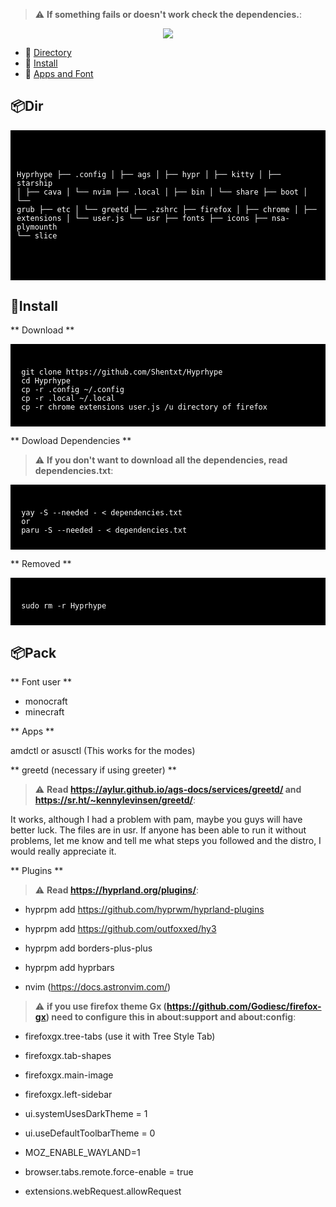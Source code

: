 > :warning: **If something fails or doesn't work check the dependencies.**: 

<p align="center">
  <picture>
    <img src="/assets/persona.jpg">
  </picture>
</p>

- 🌸 [Directory](https://github.com/Shentxt/Hyprhype/tree/master#Dir)
- 🌸 [Install](https://github.com/Shentxt/Hyprhype/tree/master#Install)
- 🌸 [Apps and Font](https://github.com/Shentxt/Hyprhype/tree/master#Pack)

## 📦Dir

<div style="background-color: black; color: white; padding: 10px;">
<pre><code>

Hyprhype
├── .config
│   ├── ags
│   ├── hypr
│   ├── kitty
│   ├── starship
│   ├── cava
│   └── nvim
├── .local
│   ├── bin
│   └── share
├── boot
│   └── grub
├── etc
│   └── greetd
├── .zshrc
├── firefox
│   ├── chrome
│   ├── extensions
│   └── user.js
└── usr
    ├── fonts
    ├── icons
    ├── nsa-plymounth
    └── slice

</code></pre>
</div>

## 💾Install

** Download **

<div style="background-color: black; color: white; padding: 10px;">
<pre><code>
 git clone https://github.com/Shentxt/Hyprhype
 cd Hyprhype
 cp -r .config ~/.config 
 cp -r .local ~/.local
 cp -r chrome extensions user.js /u directory of firefox 
</code></pre>
</div>

** Dowload Dependencies **

> :warning: **If you don't want to download all the dependencies, read dependencies.txt**:

<div style="background-color: black; color: white; padding: 10px;">
<pre><code>
 yay -S --needed - < dependencies.txt
 or 
 paru -S --needed - < dependencies.txt
</code></pre>
</div>

** Removed **

<div style="background-color: black; color: white; padding: 10px;">
<pre><code>
 sudo rm -r Hyprhype
</code></pre>
</div>

## 📦Pack

** Font user **

- monocraft
- minecraft

** Apps **

amdctl or asusctl (This works for the modes)

** greetd (necessary if using greeter) **

> :warning: **Read https://aylur.github.io/ags-docs/services/greetd/ and https://sr.ht/~kennylevinsen/greetd/**:

It works, although I had a problem with pam, maybe you guys will have better luck.
The files are in usr. If anyone has been able to run it without problems, let me know and tell me what steps you followed and the distro, I would really appreciate it.

** Plugins **

> :warning: **Read https://hyprland.org/plugins/**: 

- hyprpm add https://github.com/hyprwm/hyprland-plugins
- hyprpm add https://github.com/outfoxxed/hy3
- hyprpm add borders-plus-plus
- hyprpm add hyprbars

- nvim (https://docs.astronvim.com/)

> :warning: **if you use firefox theme Gx (https://github.com/Godiesc/firefox-gx) need to configure this in about:support and about:config**: 

- firefoxgx.tree-tabs (use it with Tree Style Tab) 
- firefoxgx.tab-shapes
- firefoxgx.main-image
- firefoxgx.left-sidebar

- ui.systemUsesDarkTheme = 1
- ui.useDefaultToolbarTheme = 0
- MOZ_ENABLE_WAYLAND=1 
- browser.tabs.remote.force-enable = true
- extensions.webRequest.allowRequest
